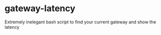 # gateway-latency
Extremely inelegant bash script to find your current gateway and show the latency
